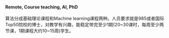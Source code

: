#### Remote, Course teaching, AI, PhD
算法分成基础理论课程和Machine learning课程两种。人员要求就是985或者国际Top50院校的博士，对教学有兴趣，能稳定带完至少1期(20~30课时，每周至少两节课，1期课程大约10~15周)学生。
